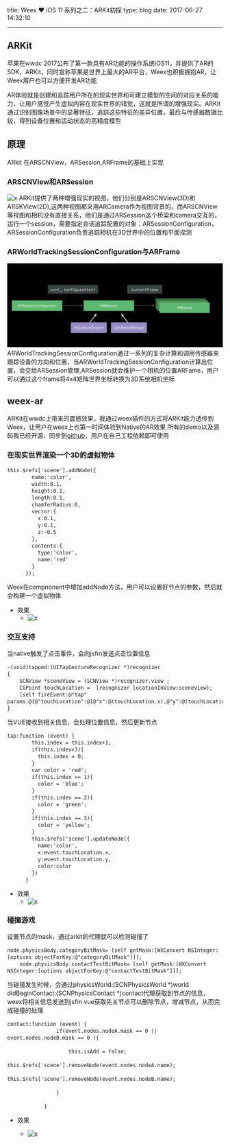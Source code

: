 title: Weex ❤️ iOS 11 系列之二：ARKit初探
type: blog
date: 2017-06-27 14:32:10

---

## ARKit
苹果在wwdc 2017公布了第一款具有AR功能的操作系统iOS11，并提供了AR的SDK，ARKit，同时宣称苹果是世界上最大的AR平台，Weex也积极拥抱AR，让Weex用户也可以方便开发AR功能

AR体验就是创建和追踪用户所在的现实世界和可建立模型的空间的对应关系的能力，让用户感觉产生虚拟内容在现实世界的错觉，这就是所谓的增强现实。ARKit通过识别图像场景中的显著特征，追踪这些特征的差异位置，最后与传感器数据比较，得到设备位置和运动状态的高精度模型

## 原理
ARkit 在ARSCNView，ARSession,ARFrame的基础上实现

### ARSCNView和ARSession
![x](http://upload-images.jianshu.io/upload_images/6271687-d5b0e534ef0d7aaa.png?imageMogr2/auto-orient/strip%7CimageView2/2)
ARKit提供了两种增强现实的视图，他们分别是ARSCNView(3D)和ARSKView(2D),这两种视图都采用ARCamera作为视图背景的，而ARSCNView等视图和相机没有直接关系，他们是通过ARSession这个桥梁和camera交互的，运行一个session，需要指定会话追踪配置的对象：ARSessionConfiguration，ARSessionConfiguration负责追踪相机在3D世界中的位置和平面探测

### ARWorldTrackingSessionConfiguration与ARFrame
![x](https://github.com/kfeagle/firstdemo/blob/master/arkit.png?raw=true)
ARWorldTrackingSessionConfiguration通过一系列的复杂计算和调用传感器来跟踪设备的方向和位置，当ARWorldTrackingSessionConfiguration计算出位置，会交给ARSession管理,ARSession就会维护一个相机的位置ARFame，用户可以通过这个frame将4x4矩阵世界坐标转换为3D系统相机坐标

## weex-ar
ARKit在wwdc上带来的震撼效果，我通过weex插件的方式将ARKit能力透传到Weex，让用户在weex上也第一时间体验到Native的AR效果
所有的demo以及源码我已经开源，同步到[github](https://github.com/kfeagle/weex-ar)，用户在自己工程依赖即可使用

### 在现实世界渲染一个3D的虚拟物体
```
this.$refs['scene'].addNode({
        name:'color',
        width:0.1,
        height:0.1,
        length:0.1,
        chamferRadius:0,
        vector:{
          x:0.1,
          y:0.1,
          z:-0.5
        },
        contents:{
          type:'color',
          name:'red'
        }
      });
```
Weex在compnonent中增加addNode方法，用户可以设置好节点的参数，然后就会构建一个虚拟物体
- 效果
   - ![x](http://gitlab.alibaba-inc.com/Jerry/amapdemo/raw/master/ar/1.gif)

### 交互支持
当native触发了点击事件，会向jsfm发送点击位置信息

```
-(void)tapped:(UITapGestureRecognizer *)recognizer
{
    SCNView *sceneView = (SCNView *)recognizer.view ;
    CGPoint touchLocation =  [recognizer locationInView:sceneView];
    [self fireEvent:@"tap" params:@{@"touchLocation":@{@"x":@(touchLocation.x),@"y":@(touchLocation.y)}}];
}
```
当VUE接收到相关信息，会处理位置信息，然后更新节点
```
tap:function (event) {
        this.index = this.index+1;
        if(this.index>3){
          this.index = 0;
        }
        var color = 'red';
        if(this.index == 1){
          color = 'blue';
        }
        if(this.index == 2){
          color = 'green';
        }
        if(this.index == 3){
          color = 'yellow';
        }
        this.$refs['scene'].updateNode({
          name:'color',
          x:event.touchLocation.x,
          y:event.touchLocation.y,
          color:color
        })
      }
```
- 效果
   - ![x](http://gitlab.alibaba-inc.com/Jerry/amapdemo/raw/master/ar/tap.gif)

### 碰撞游戏
设置节点的mask，通过arkit的代理就可以检测碰撞了
```
node.physicsBody.categoryBitMask= [self getMask:[WXConvert NSInteger:[options objectForKey:@"categoryBitMask"]]];
    node.physicsBody.contactTestBitMask= [self getMask:[WXConvert NSInteger:[options objectForKey:@"contactTestBitMask"]]];
```
当碰撞发生时候，会通过physicsWorld:(SCNPhysicsWorld *)world didBeginContact:(SCNPhysicsContact *)contact代理获取到节点的信息，weex将相关信息发送到jsfm
vue获取先关节点可以删除节点，增减节点，从而完成碰撞的处理
```
contact:function (event) {
                if(event.nodes.nodeA.mask == 0 || event.nodes.nodeB.mask == 0 ){

                    this.isAdd = false;
                    this.$refs['scene'].removeNode(event.nodes.nodeA.name);
                    this.$refs['scene'].removeNode(event.nodes.nodeB.name);

                }

            }
```

- 效果

  - ![x](http://gitlab.alibaba-inc.com/Jerry/amapdemo/raw/master/ar/game.gif)